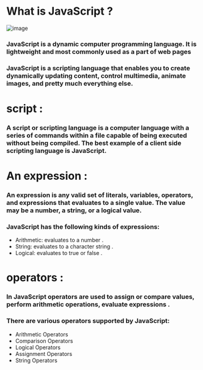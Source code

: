 # What is JavaScript ?

![image](https://static.javatpoint.com/images/javascript/javascript_logo.png)

### JavaScript is a dynamic computer programming language. It is lightweight and most commonly used as a part of web pages
### JavaScript is a scripting language that enables you to create dynamically updating content, control multimedia, animate images, and pretty much everything else. 


# script :

### A script or scripting language is a computer language with a series of commands within a file capable of being executed without being compiled. The best example of a client side scripting language is JavaScript.

# An expression :
### An expression is any valid set of literals, variables, operators, and expressions that evaluates to a single value. The value may be a number, a string, or a logical value.
### JavaScript has the following kinds of expressions:

- Arithmetic: evaluates to a number .
- String: evaluates to a character string .
- Logical: evaluates to true or false .

# operators :

### In JavaScript operators are used to assign or compare values, perform arithmetic operations, evaluate expressions .
### There are various operators supported by JavaScript:

- Arithmetic Operators
- Comparison Operators
- Logical Operators
- Assignment Operators
- String Operators
